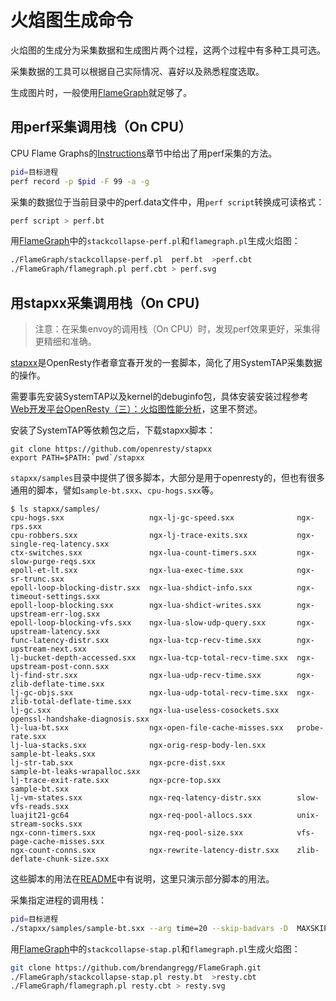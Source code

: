 # 火焰图生成命令

火焰图的生成分为采集数据和生成图片两个过程，这两个过程中有多种工具可选。

采集数据的工具可以根据自己实际情况、喜好以及熟悉程度选取。

生成图片时，一般使用[FlameGraph](https://github.com/brendangregg/FlameGraph)就足够了。

## 用perf采集调用栈（On CPU）

CPU Flame Graphs的[Instructions](http://www.brendangregg.com/FlameGraphs/cpuflamegraphs.html#Instructions)章节中给出了用perf采集的方法。

```bash
pid=目标进程
perf record -p $pid -F 99 -a -g 
```

采集的数据位于当前目录中的perf.data文件中，用`perf script`转换成可读格式：

```bash
perf script > perf.bt
```

用[FlameGraph](https://github.com/brendangregg/FlameGraph)中的`stackcollapse-perf.pl`和`flamegraph.pl`生成火焰图：

```bash
./FlameGraph/stackcollapse-perf.pl  perf.bt  >perf.cbt
./FlameGraph/flamegraph.pl perf.cbt > perf.svg
```

## 用stapxx采集调用栈（On CPU)

>注意：在采集envoy的调用栈（On CPU）时，发现perf效果更好，采集得更精细和准确。

[stapxx](https://github.com/openresty/stapxx)是OpenResty作者章宜春开发的一套脚本，简化了用SystemTAP采集数据的操作。

需要事先安装SystemTAP以及kernel的debuginfo包，具体安装安装过程参考[Web开发平台OpenResty（三）：火焰图性能分析](https://www.lijiaocn.com/%E7%BC%96%E7%A8%8B/2018/11/02/openresty-study-03-frame-md.html)，这里不赘述。

安装了SystemTAP等依赖包之后，下载stapxx脚本：

	git clone https://github.com/openresty/stapxx
	export PATH=$PATH:`pwd`/stapxx

`stapxx/samples`目录中提供了很多脚本，大部分是用于openresty的，但也有很多通用的脚本，譬如`sample-bt.sxx`、`cpu-hogs.sxx`等。

```
$ ls stapxx/samples/
cpu-hogs.sxx                   ngx-lj-gc-speed.sxx              ngx-rps.sxx
cpu-robbers.sxx                ngx-lj-trace-exits.sxx           ngx-single-req-latency.sxx
ctx-switches.sxx               ngx-lua-count-timers.sxx         ngx-slow-purge-reqs.sxx
epoll-et-lt.sxx                ngx-lua-exec-time.sxx            ngx-sr-trunc.sxx
epoll-loop-blocking-distr.sxx  ngx-lua-shdict-info.sxx          ngx-timeout-settings.sxx
epoll-loop-blocking.sxx        ngx-lua-shdict-writes.sxx        ngx-upstream-err-log.sxx
epoll-loop-blocking-vfs.sxx    ngx-lua-slow-udp-query.sxx       ngx-upstream-latency.sxx
func-latency-distr.sxx         ngx-lua-tcp-recv-time.sxx        ngx-upstream-next.sxx
lj-bucket-depth-accessed.sxx   ngx-lua-tcp-total-recv-time.sxx  ngx-upstream-post-conn.sxx
lj-find-str.sxx                ngx-lua-udp-recv-time.sxx        ngx-zlib-deflate-time.sxx
lj-gc-objs.sxx                 ngx-lua-udp-total-recv-time.sxx  ngx-zlib-total-deflate-time.sxx
lj-gc.sxx                      ngx-lua-useless-cosockets.sxx    openssl-handshake-diagnosis.sxx
lj-lua-bt.sxx                  ngx-open-file-cache-misses.sxx   probe-rate.sxx
lj-lua-stacks.sxx              ngx-orig-resp-body-len.sxx       sample-bt-leaks.sxx
lj-str-tab.sxx                 ngx-pcre-dist.sxx                sample-bt-leaks-wrapalloc.sxx
lj-trace-exit-rate.sxx         ngx-pcre-top.sxx                 sample-bt.sxx
lj-vm-states.sxx               ngx-req-latency-distr.sxx        slow-vfs-reads.sxx
luajit21-gc64                  ngx-req-pool-allocs.sxx          unix-stream-socks.sxx
ngx-conn-timers.sxx            ngx-req-pool-size.sxx            vfs-page-cache-misses.sxx
ngx-count-conns.sxx            ngx-rewrite-latency-distr.sxx    zlib-deflate-chunk-size.sxx
```

这些脚本的用法在[README](https://github.com/openresty/stapxx#table-of-contents)中有说明，这里只演示部分脚本的用法。

采集指定进程的调用栈：

```bash
pid=目标进程
./stapxx/samples/sample-bt.sxx --arg time=20 --skip-badvars -D  MAXSKIPPED=100000 -D MAXMAPENTRIES=100000 -x $pid >resty.bt
```

用[FlameGraph](https://github.com/brendangregg/FlameGraph)中的`stackcollapse-stap.pl`和`flamegraph.pl`生成火焰图：

```bash
git clone https://github.com/brendangregg/FlameGraph.git
./FlameGraph/stackcollapse-stap.pl resty.bt  >resty.cbt
./FlameGraph/flamegraph.pl resty.cbt > resty.svg
```

